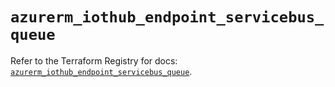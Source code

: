 # `azurerm_iothub_endpoint_servicebus_queue`

Refer to the Terraform Registry for docs: [`azurerm_iothub_endpoint_servicebus_queue`](https://registry.terraform.io/providers/hashicorp/azurerm/4.14.0/docs/resources/iothub_endpoint_servicebus_queue).
